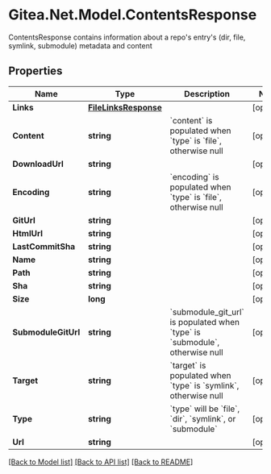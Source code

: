 # Gitea.Net.Model.ContentsResponse
ContentsResponse contains information about a repo's entry's (dir, file, symlink, submodule) metadata and content

## Properties

Name | Type | Description | Notes
------------ | ------------- | ------------- | -------------
**Links** | [**FileLinksResponse**](FileLinksResponse.md) |  | [optional] 
**Content** | **string** | &#x60;content&#x60; is populated when &#x60;type&#x60; is &#x60;file&#x60;, otherwise null | [optional] 
**DownloadUrl** | **string** |  | [optional] 
**Encoding** | **string** | &#x60;encoding&#x60; is populated when &#x60;type&#x60; is &#x60;file&#x60;, otherwise null | [optional] 
**GitUrl** | **string** |  | [optional] 
**HtmlUrl** | **string** |  | [optional] 
**LastCommitSha** | **string** |  | [optional] 
**Name** | **string** |  | [optional] 
**Path** | **string** |  | [optional] 
**Sha** | **string** |  | [optional] 
**Size** | **long** |  | [optional] 
**SubmoduleGitUrl** | **string** | &#x60;submodule_git_url&#x60; is populated when &#x60;type&#x60; is &#x60;submodule&#x60;, otherwise null | [optional] 
**Target** | **string** | &#x60;target&#x60; is populated when &#x60;type&#x60; is &#x60;symlink&#x60;, otherwise null | [optional] 
**Type** | **string** | &#x60;type&#x60; will be &#x60;file&#x60;, &#x60;dir&#x60;, &#x60;symlink&#x60;, or &#x60;submodule&#x60; | [optional] 
**Url** | **string** |  | [optional] 

[[Back to Model list]](../README.md#documentation-for-models) [[Back to API list]](../README.md#documentation-for-api-endpoints) [[Back to README]](../README.md)

